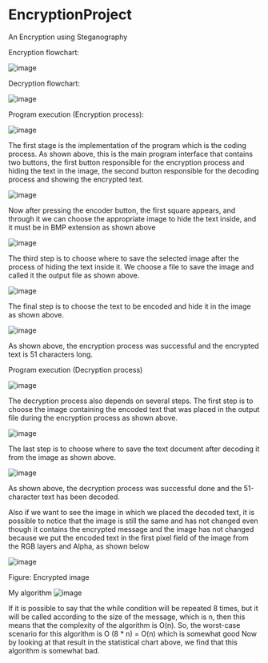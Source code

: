 # EncryptionProject
An Encryption using Steganography

Encryption flowchart:

![image](https://user-images.githubusercontent.com/35701617/153746446-79c1a106-2cc3-4174-841b-546641e5e02d.png)

Decryption flowchart:

![image](https://user-images.githubusercontent.com/35701617/153746452-0b222842-6c79-42d9-8101-fe5ee6fcf59e.png)

Program execution (Encryption process):

  ![image](https://user-images.githubusercontent.com/35701617/153746464-9ed16c21-50e2-4df2-b6df-7d735a307b3a.png)

  The first stage is the implementation of the program which is the coding process. As shown above, this is the main program interface that contains two buttons, the first button       responsible for the encryption process and hiding the text in the image, the second button responsible for the decoding process and showing the encrypted text. 

  ![image](https://user-images.githubusercontent.com/35701617/153746468-0e31c152-7875-4697-a5d4-d1a12b84171e.png)

  Now after pressing the encoder button, the first square appears, and through it we can choose the appropriate image to hide the text inside, and it must be in BMP extension as       shown above

  ![image](https://user-images.githubusercontent.com/35701617/153746471-f8a8798f-6a1a-4961-94d4-ee19c224a6ae.png)

  The third step is to choose where to save the selected image after the process of hiding the text inside it. We choose a file to save the image and called it the output file as       shown above.

  ![image](https://user-images.githubusercontent.com/35701617/153746495-8eea52b6-418d-4a79-8026-0d82ada03f6f.png)

  The final step is to choose the text to be encoded and hide it in the image as shown above.

  ![image](https://user-images.githubusercontent.com/35701617/153746502-bd4a90b1-79aa-434d-b929-4361cfc0642e.png)

  As shown above, the encryption process was successful and the encrypted text is 51 characters long.

Program execution (Decryption process)

  ![image](https://user-images.githubusercontent.com/35701617/153746523-b31f09f6-c2d8-4673-adc8-b9b3dc173c40.png)

  The decryption process also depends on several steps. The first step is to choose the image containing the encoded text that was placed in the output file during the encryption       process as shown above.

  ![image](https://user-images.githubusercontent.com/35701617/153746565-ed439a34-62cb-4e9f-9295-a2cddc166220.png)

  The last step is to choose where to save the text document after decoding it from the image as shown above.

  ![image](https://user-images.githubusercontent.com/35701617/153746574-27375fcb-2250-49aa-9370-ec5de5353821.png)

  As shown above, the decryption process was successful done and the 51-character text has been decoded.

  Also if we want to see the image in which we placed the decoded text, it is possible to notice that the image is still the same and has not changed even though it contains the       encrypted message and the image has not changed because we put the encoded text in the first pixel field of the image from the RGB layers and Alpha, as shown below

  ![image](https://user-images.githubusercontent.com/35701617/153746592-41f1d078-cc3c-4e0c-8599-12b1632dbce7.png)

  Figure: Encrypted image

  My algorithm 
  ![image](https://user-images.githubusercontent.com/35701617/153746623-a5650aa7-3655-43db-a99f-a8e90ee11075.png)

  If it is possible to say that the while condition will be repeated 8 times, but it will be called according to the size of the message, which is n, then this means that the           complexity of the algorithm is O(n). So, the worst-case scenario for this algorithm is O (8 * n) = O(n) which is somewhat good
  Now by looking at that result in the statistical chart above, we find that this algorithm is somewhat bad.


